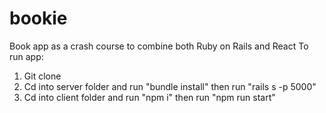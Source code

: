 # bookie
Book app as a crash course to combine both Ruby on Rails and React 
To run app:
1) Git clone
2) Cd into server folder and run "bundle install" then run "rails s -p 5000"
3) Cd into client folder and run "npm i" then run "npm run start"
